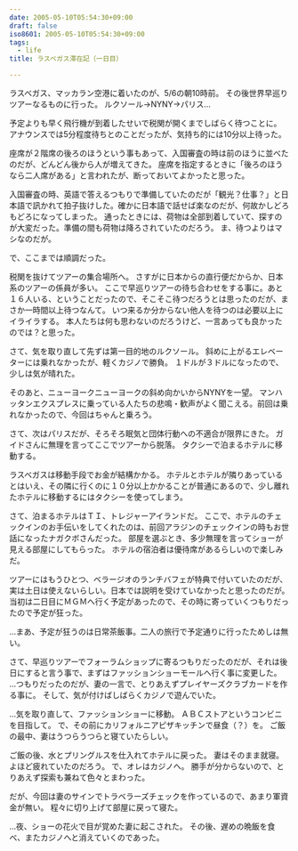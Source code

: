 ```yaml
---
date: 2005-05-10T05:54:30+09:00
draft: false
iso8601: 2005-05-10T05:54:30+09:00
tags:
  - life
title: ラスベガス滞在記（一日目）

---
```



ラスベガス、マッカラン空港に着いたのが、5/6の朝10時前。
その後世界早巡りツアーなるものに行った。
ルクソール→NYNY→パリス…

予定よりも早く飛行機が到着したせいで税関が開くまでしばらく待つことに。
アナウンスでは5分程度待ちとのことだったが、気持ち的には10分以上待った。

座席が２階席の後ろのほうという事もあって、入国審査の時は前のほうに並べたのだが、どんどん後から人が増えてきた。
座席を指定するときに「後ろのほうなら二人席がある」と言われたが、断っておいてよかったと思った。

入国審査の時、英語で答えるつもりで準備していたのだが「観光？仕事？」と日本語で訊かれて拍子抜けした。確かに日本語で話せば楽なのだが、何故かしどろもどろになってしまった。
通ったときには、荷物は全部到着していて、探すのが大変だった。準備の間も荷物は降ろされていたのだろう。
ま、待つよりはマシなのだが。

で、ここまでは順調だった。

税関を抜けてツアーの集合場所へ。
さすがに日本からの直行便だからか、日本系のツアーの係員が多い。
ここで早巡りツアーの待ち合わせをする事に。あと１６人いる、ということだったので、そこそこ待つだろうとは思ったのだが、まさか一時間以上待つなんて。
いつ来るか分からない他人を待つのは必要以上にイライラする。
本人たちは何も思わないのだろうけど、一言あっても良かったのでは？と思った。

さて、気を取り直して先ずは第一目的地のルクソール。
斜めに上がるエレベーターには乗れなかったが、軽くカジノで勝負。
１ドルが３ドルになったので、少しは気が晴れた。

そのあと、ニューヨークニューヨークの斜め向かいからNYNYを一望。
マンハッタンエクスプレスに乗っている人たちの悲鳴・歓声がよく聞こえる。前回は乗れなかったので、今回はちゃんと乗ろう。

さて、次はパリスだが、そろそろ眠気と団体行動への不適合が限界にきた。
ガイドさんに無理を言ってここでツアーから脱落。
タクシーで泊まるホテルに移動する。

ラスベガスは移動手段でお金が結構かかる。
ホテルとホテルが隣りあっているとはいえ、その隣に行くのに１０分以上かかることが普通にあるので、少し離れたホテルに移動するにはタクシーを使ってしまう。

さて、泊まるホテルはＴＩ、トレジャーアイランドだ。
ここで、ホテルのチェックインのお手伝いをしてくれたのは、前回アラジンのチェックインの時もお世話になったナガクボさんだった。
部屋を選ぶとき、多少無理を言ってショーが見える部屋にしてもらった。
ホテルの宿泊者は優待席があるらしいので楽しみだ。

ツアーにはもうひとつ、ベラージオのランチバフェが特典で付いていたのだが、実は土日は使えないらしい。日本では説明を受けていなかったと思ったのだが。
当初は二日目にＭＧＭへ行く予定があったので、その時に寄っていくつもりだったので予定が狂った。

…まあ、予定が狂うのは日常茶飯事。二人の旅行で予定通りに行ったためしは無い。

さて、早巡りツアーでフォーラムショップに寄るつもりだったのだが、それは後日にすると言う事で、まずはファッションショーモールへ行く事に変更した。
…つもりだったのだが、妻の一言で、とりあえずプレイヤーズクラブカードを作る事に。
そして、気が付けばしばらくカジノで遊んでいた。

…気を取り直して、ファッションショーに移動。
ＡＢＣストアというコンビニを目指して。
で、その前にカリフォルニアピザキッチンで昼食（？）を。
ご飯の最中、妻はうつらうつらと寝ていたらしい。

ご飯の後、水とプリングルスを仕入れてホテルに戻った。
妻はそのまま就寝。よほど疲れていたのだろう。
で、オレはカジノへ。
勝手が分からないので、とりあえず探索も兼ねて色々とまわった。

だが、今回は妻のサインでトラベラーズチェックを作っているので、あまり軍資金が無い。
程々に切り上げて部屋に戻って寝た。

…夜、ショーの花火で目が覚めた妻に起こされた。
その後、遅めの晩飯を食べ、またカジノへと消えていくのであった。
